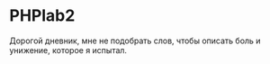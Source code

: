 # PHPlab2
Дорогой дневник, мне не подобрать слов, чтобы описать боль и унижение, которое я испытал.
